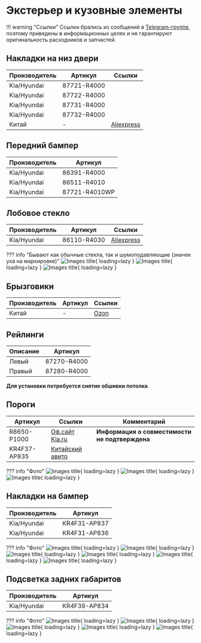 # Экстерьер и кузовные элементы

!!! warning "Ссылки"
    Ссылки брались из сообщений в [Telegram-группе](https://t.me/Kia_Sportage_5_Turbo), поэтому приведены в информационных целях и не гарантируют оригинальность расходников и запчастей.

## Накладки на низ двери

| Производитель | Артикул   | Ссылки |
|---|---|---|
| Kia/Hyundai |87721-R4000 |
| Kia/Hyundai |87722-R4000 |
| Kia/Hyundai |87731-R4000 |
| Kia/Hyundai |87732-R4000 |
| Китай | - | [Aliexpress](https://aliexpress.ru/item/1005007795959195.html)|

## Передний бампер 

| Производитель | Артикул   |
|---|---|
| Kia/Hyundai |86391-R4000 |
| Kia/Hyundai |86511-R4010 |
| Kia/Hyundai |87721-R4010WP |

## Лобовое стекло

| Производитель | Артикул | Ссылки |
|---|---| --- |
| Kia/Hyundai | 86110-R4030 | [Aliexpress](https://sl.aliexpress.ru/p?key=d2KcV8Z) |


??? info "Бывают как обычные стекла, так и шумоподавляющие (значек уха на маркировке)"
    ![Images title](../images/glass_1.jpg){ loading=lazy }
    ![Images title](../images/glass_2.jpg){ loading=lazy }
    ![Images title](../images/glass_3.jpg){ loading=lazy }


## Брызговики

| Производитель | Артикул   | Ссылки |
|---|---|---|
| Китай | - | [Ozon](https://ozon.ru/t/mzDJV1R)|

## Рейлинги

| Описание | Артикул |
| --- | --- |
| Левый | 87270-R4000 |
| Правый| 87280-R4000 |

**Для установки потребуется снятие обшивки потолка**

## Пороги
| Артикул | Ссылки | Комментарий |
|---|---|---|
| R8650-P1000 | [Оф.сайт Kia.ru](https://www.kia.ru/service/accessories/R8650P1000/) | **Информация о совместимости не подтверждена** |
| KR4F37-AP835 | [Китайский авито](https://www.goofish.com/item?spm=a21ybx.personal.feeds.5.fdff6ac2bfnfSn&id=971696335272&categoryId=50023914)||

??? info "Фото"
    ![Images title](../images/KR4F37-AP835_1.avif){ loading=lazy }
    ![Images title](../images/KR4F37-AP835_2.avif){ loading=lazy }
    ![Images title](../images/KR4F37-AP835_3.avif){ loading=lazy }

## Накладки на бампер
| Производитель | Артикул |
| --- | --- |
| Kia/Hyundai | KR4F31-AP837 |
| Kia/Hyundai| KR4F31-AP836 |

??? info "Фото"
    ![Images title](../images/KR4F31-AP837_1.avif){ loading=lazy }
    ![Images title](../images/KR4F31-AP837_2.avif){ loading=lazy }
    ![Images title](../images/KR4F31-AP837_3.avif){ loading=lazy }
    ![Images title](../images/KR4F31-AP837_4.avif){ loading=lazy }
    ![Images title](../images/KR4F31-AP837_5.avif){ loading=lazy }
    ![Images title](../images/KR4F31-AP837_6.avif){ loading=lazy }

## Подсветка задних габаритов
| Производитель | Артикул |
| --- | --- |
| Kia/Hyundai | KR4F39-AP834 |

??? info "Фото"
    ![Images title](../images/KR4F39-AP834_1.avif){ loading=lazy }
    ![Images title](../images/KR4F39-AP834_2.avif){ loading=lazy }
    ![Images title](../images/KR4F39-AP834_3.avif){ loading=lazy }
    ![Images title](../images/KR4F39-AP834_4.avif){ loading=lazy }
    ![Images title](../images/KR4F39-AP834_5.avif){ loading=lazy }

